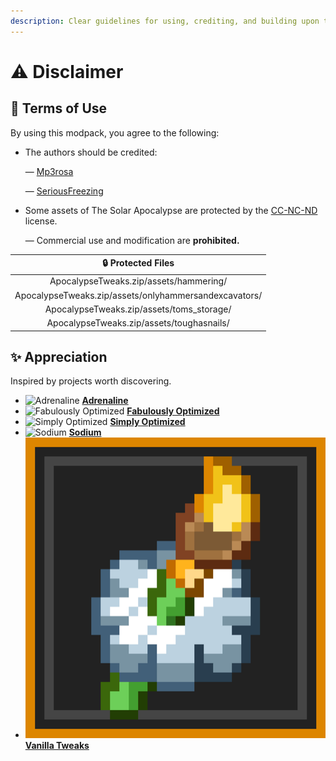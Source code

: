 ```yaml
---
description: Clear guidelines for using, crediting, and building upon the modpack.
---
```


# ⚠️ Disclaimer

## 📝 Terms of Use

By using this modpack, you agree to the following:

*   The authors should be credited:

    — [Mp3rosa](https://www.instagram.com/_mp3rosa_)

    — [SeriousFreezing](https://modrinth.com/user/SeriousFreezing)
*   Some assets of The Solar Apocalypse are protected by the [CC-NC-ND](https://www.tldrlegal.com/license/creative-commons-attribution-noncommercial-noderivs-cc-nc-nd) license.

    — Commercial use and modification are **prohibited.**

<table data-full-width="false"><thead><tr><th align="center" valign="middle">🔒 Protected Files</th></tr></thead><tbody><tr><td align="center" valign="middle">ApocalypseTweaks.zip/assets/hammering/</td></tr><tr><td align="center" valign="middle">ApocalypseTweaks.zip/assets/onlyhammersandexcavators/</td></tr><tr><td align="center" valign="middle">ApocalypseTweaks.zip/assets/toms_storage/</td></tr><tr><td align="center" valign="middle">ApocalypseTweaks.zip/assets/toughasnails/</td></tr></tbody></table>

## ✨ Appreciation

Inspired by projects worth discovering.

* <img src="https://cdn.modrinth.com/data/BYN9yKrV/61168475f1a9ef2823aa0d248533ba42134ca62e_96.webp" alt="Adrenaline" data-size="line"> [**Adrenaline**](https://modrinth.com/modpack/adrenaline)
* <img src="https://cdn.modrinth.com/data/1KVo5zza/9f1ded4949c2a9db5ca382d3bcc912c7245486b4_96.webp" alt="Fabulously Optimized" data-size="line"> [**Fabulously Optimized**](https://modrinth.com/modpack/fabulously-optimized)
* <img src="https://cdn.modrinth.com/data/BYfVnHa7/845e93223da7e8d1ed1a33364b5bdb4c316ac518.png" alt="Simply Optimized" data-size="line"> [**Simply Optimized**](https://modrinth.com/modpack/sop)
* <img src="https://cdn.modrinth.com/data/AANobbMI/295862f4724dc3f78df3447ad6072b2dcd3ef0c9_96.webp" alt="Sodium" data-size="line"> [**Sodium**](https://modrinth.com/mod/sodium)
* <img src=".gitbook/assets/vanillatweaks_twitter.png" alt="Vanilla Tweaks" data-size="line"> [**Vanilla Tweaks**](https://vanillatweaks.net/about/)
